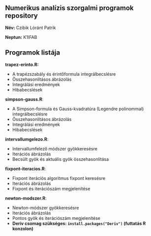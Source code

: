 ## Numerikus analízis szorgalmi programok repository

**Név:** Czibik Lóránt Patrik

**Neptun:** K1IFAB

## Programok listája

**trapez-erinto.R:**
- A trapézszabály és érintőformula integrálbecslésre
- Összehasonlításos ábrázolás
- Integrálási eredmények
- Hibabecslések


**simpson-gauss.R**: 
- A Simpson-formula és Gauss-kvadratúra (Legendre polinommal) integrálbecslésre
- Összehasonlításos ábrázolás
- Integrálási eredmények
- Hibabecslések

**intervallumgelezo.R**:
- Intervallumfelező módszer gyökkeresésre
- Iterációs ábrázolás
- Becsült gyök és aktuális gyök összehasonlítása

**fixpont-iteracios.R**:
- Fixpont iterációs algoritmus fixpont keresésre
- Iterációs ábrázolás
- Fixpont és iterációszám megjelenítése

**newton-modszer.R**:
- Newton-módszer gyökkeresésre
- Iterációs ábrázolás
- Pontos gyök és iterációszám megjelenítése
- **Deriv csomag szükséges: ```install.packages("Deriv")``` (futtatás R konzolon)**